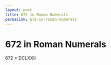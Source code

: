 ```yaml
---
layout: post
title: 672 in Roman Numerals
permalink: 672-in-roman-numerals
---
```


# 672 in Roman Numerals

672 = DCLXXII
